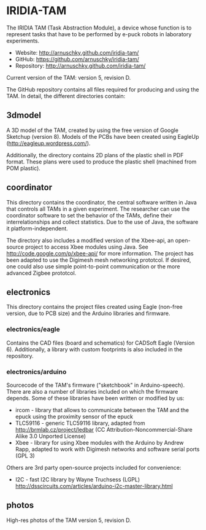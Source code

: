 IRIDIA-TAM
==========

The IRIDIA TAM (Task Abstraction Module), a device whose function is to represent tasks that have to be performed by e-puck robots in laboratory experiments.

 * Website: http://arnuschky.github.com/iridia-tam/  
 * GitHub: https://github.com/arnuschky/iridia-tam/  
 * Repository: http://arnuschky.github.com/iridia-tam/  
 
Current version of the TAM: version 5, revision D.

The GitHub repository contains all files required for producing and using the TAM. In detail, the different directories contain:


3dmodel
-------

A 3D model of the TAM, created by using the free version of Google Sketchup (version 8). Models of the PCBs have been created using EagleUp (http://eagleup.wordpress.com/).

Additionally, the directory contains 2D plans of the plastic shell in PDF format. These plans were used to produce the plastic shell (machined from POM plastic).


coordinator
----------

This directory contains the coordinator, the central software written in Java that controls all TAMs in a given experiment. The researcher can use the coordinator software to set the behavior of the TAMs, define their interrelationships and collect statistics. Due to the use of Java, the software it platform-independent.

The directory also includes a modified version of the Xbee-api, an open-source project to access Xbee modules using Java. See http://code.google.com/p/xbee-api/ for more information. The project has been adapted to use the Digimesh mesh networking prototcol. If desired, one could also use simple point-to-point communication or the more advanced Zigbee prototcol.


electronics
-----------

This directory contains the project files created using Eagle (non-free version, due to PCB size) and the Arduino libraries and firmware.

### electronics/eagle

Contains the CAD files (board and schematics) for CADSoft Eagle (Version 6). 
Additionally, a library with custom footprints is also included in the repository.

### electronics/arduino

Sourcecode of the TAM's firmware ("sketchbook" in Arduino-speech). There are also a number of libraries included on which the firmware depends. Some of these libraries have been written or modified by us:

 - ircom - library that allows to communicate between the TAM and the epuck using the proximity sensor of the epuck
 - TLC59116 - generic TLC59116 library, adapted from http://brmlab.cz/project/ledbar (CC Attribution-Noncommercial-Share Alike 3.0 Unported License)
 - Xbee - library for using Xbee modules with the Arduino by Andrew Rapp, adapted to work with Digimesh networks and software serial ports (GPL 3)

Others are 3rd party open-source projects included for convenience:

 - I2C - fast I2C library by Wayne Truchsess (LGPL) http://dsscircuits.com/articles/arduino-i2c-master-library.html


photos
------

High-res photos of the TAM version 5, revision D.

